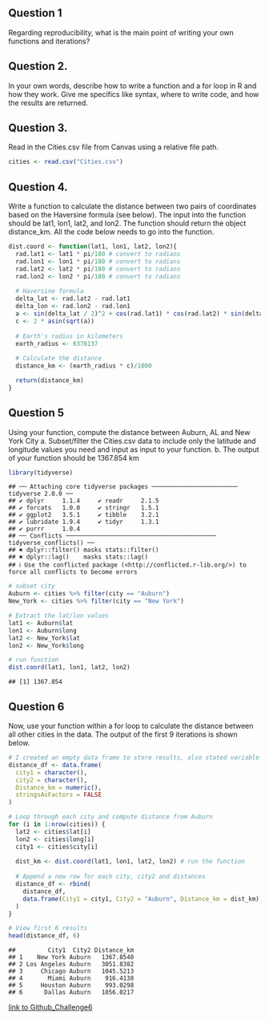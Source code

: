 ## Question 1

Regarding reproducibility, what is the main point of writing your own
functions and iterations?

## Question 2.

In your own words, describe how to write a function and a for loop in R
and how they work. Give me specifics like syntax, where to write code,
and how the results are returned.

## Question 3.

Read in the Cities.csv file from Canvas using a relative file path.

``` r
cities <- read.csv("Cities.csv")
```

## Question 4.

Write a function to calculate the distance between two pairs of
coordinates based on the Haversine formula (see below). The input into
the function should be lat1, lon1, lat2, and lon2. The function should
return the object distance_km. All the code below needs to go into the
function.

``` r
dist.coord <- function(lat1, lon1, lat2, lon2){
  rad.lat1 <- lat1 * pi/180 # convert to radians
  rad.lon1 <- lon1 * pi/180 # convert to radians
  rad.lat2 <- lat2 * pi/180 # convert to radians
  rad.lon2 <- lon2 * pi/180 # convert to radians
  
  # Haversine formula
  delta_lat <- rad.lat2 - rad.lat1
  delta_lon <- rad.lon2 - rad.lon1
  a <- sin(delta_lat / 2)^2 + cos(rad.lat1) * cos(rad.lat2) * sin(delta_lon / 2)^2
  c <- 2 * asin(sqrt(a)) 
  
  # Earth's radius in kilometers
  earth_radius <- 6378137
  
  # Calculate the distance
  distance_km <- (earth_radius * c)/1000

  return(distance_km)
}
```

## Question 5

Using your function, compute the distance between Auburn, AL and New
York City a. Subset/filter the Cities.csv data to include only the
latitude and longitude values you need and input as input to your
function. b. The output of your function should be 1367.854 km

``` r
library(tidyverse)
```

    ## ── Attaching core tidyverse packages ──────────────────────── tidyverse 2.0.0 ──
    ## ✔ dplyr     1.1.4     ✔ readr     2.1.5
    ## ✔ forcats   1.0.0     ✔ stringr   1.5.1
    ## ✔ ggplot2   3.5.1     ✔ tibble    3.2.1
    ## ✔ lubridate 1.9.4     ✔ tidyr     1.3.1
    ## ✔ purrr     1.0.4     
    ## ── Conflicts ────────────────────────────────────────── tidyverse_conflicts() ──
    ## ✖ dplyr::filter() masks stats::filter()
    ## ✖ dplyr::lag()    masks stats::lag()
    ## ℹ Use the conflicted package (<http://conflicted.r-lib.org/>) to force all conflicts to become errors

``` r
# subset city
Auburn <- cities %>% filter(city == "Auburn")
New_York <- cities %>% filter(city == "New York")

# Extract the lat/lon values
lat1 <- Auburn$lat
lon1 <- Auburn$long
lat2 <- New_York$lat
lon2 <- New_York$long

# run function
dist.coord(lat1, lon1, lat2, lon2)
```

    ## [1] 1367.854

## Question 6

Now, use your function within a for loop to calculate the distance
between all other cities in the data. The output of the first 9
iterations is shown below.

``` r
# I created an empty data frame to store results, also stated variable type
distance_df <- data.frame(
  city1 = character(),
  city2 = character(),
  Distance_km = numeric(),
  stringsAsFactors = FALSE
)

# Loop through each city and compute distance from Auburn 
for (i in 1:nrow(cities)) {
  lat2 <- cities$lat[i]
  lon2 <- cities$long[i]
  city1 <- cities$city[i]
  
  dist_km <- dist.coord(lat1, lon1, lat2, lon2) # run the function
  
  # Append a new row for each city, city2 and distances
  distance_df <- rbind(
    distance_df,
    data.frame(City1 = city1, City2 = "Auburn", Distance_km = dist_km)
  )
}

# View first 6 results
head(distance_df, 6)
```

    ##         City1  City2 Distance_km
    ## 1    New York Auburn   1367.8540
    ## 2 Los Angeles Auburn   3051.8382
    ## 3     Chicago Auburn   1045.5213
    ## 4       Miami Auburn    916.4138
    ## 5     Houston Auburn    993.0298
    ## 6      Dallas Auburn   1056.0217

[link to
Github_Challenge6](https://github.com/aubclsc0239/PLPA6820_2025/tree/main/Coding_challenge_6)
